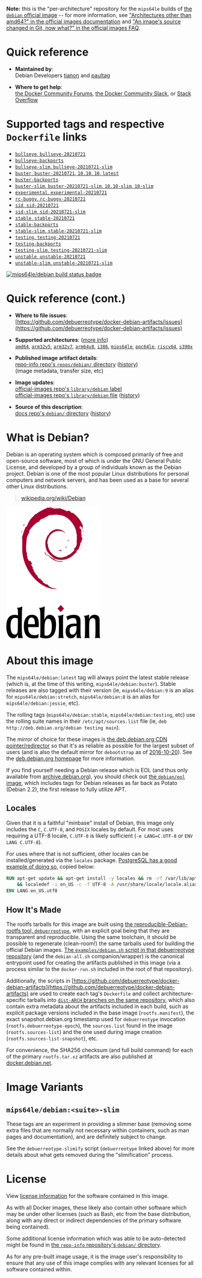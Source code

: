 <!--

********************************************************************************

WARNING:

    DO NOT EDIT "debian/README.md"

    IT IS AUTO-GENERATED

    (from the other files in "debian/" combined with a set of templates)

********************************************************************************

-->

**Note:** this is the "per-architecture" repository for the `mips64le` builds of [the `debian` official image](https://hub.docker.com/_/debian) -- for more information, see ["Architectures other than amd64?" in the official images documentation](https://github.com/docker-library/official-images#architectures-other-than-amd64) and ["An image's source changed in Git, now what?" in the official images FAQ](https://github.com/docker-library/faq#an-images-source-changed-in-git-now-what).

# Quick reference

-	**Maintained by**:  
	Debian Developers [tianon](https://qa.debian.org/developer.php?login=tianon) and [paultag](https://qa.debian.org/developer.php?login=paultag)

-	**Where to get help**:  
	[the Docker Community Forums](https://forums.docker.com/), [the Docker Community Slack](https://dockr.ly/slack), or [Stack Overflow](https://stackoverflow.com/search?tab=newest&q=docker)

# Supported tags and respective `Dockerfile` links

-	[`bullseye`, `bullseye-20210721`](https://github.com/debuerreotype/docker-debian-artifacts/blob/50edd2a76816228bcb4118516f2f3f183a00b1c3/bullseye/Dockerfile)
-	[`bullseye-backports`](https://github.com/debuerreotype/docker-debian-artifacts/blob/50edd2a76816228bcb4118516f2f3f183a00b1c3/bullseye/backports/Dockerfile)
-	[`bullseye-slim`, `bullseye-20210721-slim`](https://github.com/debuerreotype/docker-debian-artifacts/blob/50edd2a76816228bcb4118516f2f3f183a00b1c3/bullseye/slim/Dockerfile)
-	[`buster`, `buster-20210721`, `10.10`, `10`, `latest`](https://github.com/debuerreotype/docker-debian-artifacts/blob/50edd2a76816228bcb4118516f2f3f183a00b1c3/buster/Dockerfile)
-	[`buster-backports`](https://github.com/debuerreotype/docker-debian-artifacts/blob/50edd2a76816228bcb4118516f2f3f183a00b1c3/buster/backports/Dockerfile)
-	[`buster-slim`, `buster-20210721-slim`, `10.10-slim`, `10-slim`](https://github.com/debuerreotype/docker-debian-artifacts/blob/50edd2a76816228bcb4118516f2f3f183a00b1c3/buster/slim/Dockerfile)
-	[`experimental`, `experimental-20210721`](https://github.com/debuerreotype/docker-debian-artifacts/blob/50edd2a76816228bcb4118516f2f3f183a00b1c3/experimental/Dockerfile)
-	[`rc-buggy`, `rc-buggy-20210721`](https://github.com/debuerreotype/docker-debian-artifacts/blob/50edd2a76816228bcb4118516f2f3f183a00b1c3/rc-buggy/Dockerfile)
-	[`sid`, `sid-20210721`](https://github.com/debuerreotype/docker-debian-artifacts/blob/50edd2a76816228bcb4118516f2f3f183a00b1c3/sid/Dockerfile)
-	[`sid-slim`, `sid-20210721-slim`](https://github.com/debuerreotype/docker-debian-artifacts/blob/50edd2a76816228bcb4118516f2f3f183a00b1c3/sid/slim/Dockerfile)
-	[`stable`, `stable-20210721`](https://github.com/debuerreotype/docker-debian-artifacts/blob/50edd2a76816228bcb4118516f2f3f183a00b1c3/stable/Dockerfile)
-	[`stable-backports`](https://github.com/debuerreotype/docker-debian-artifacts/blob/50edd2a76816228bcb4118516f2f3f183a00b1c3/stable/backports/Dockerfile)
-	[`stable-slim`, `stable-20210721-slim`](https://github.com/debuerreotype/docker-debian-artifacts/blob/50edd2a76816228bcb4118516f2f3f183a00b1c3/stable/slim/Dockerfile)
-	[`testing`, `testing-20210721`](https://github.com/debuerreotype/docker-debian-artifacts/blob/50edd2a76816228bcb4118516f2f3f183a00b1c3/testing/Dockerfile)
-	[`testing-backports`](https://github.com/debuerreotype/docker-debian-artifacts/blob/50edd2a76816228bcb4118516f2f3f183a00b1c3/testing/backports/Dockerfile)
-	[`testing-slim`, `testing-20210721-slim`](https://github.com/debuerreotype/docker-debian-artifacts/blob/50edd2a76816228bcb4118516f2f3f183a00b1c3/testing/slim/Dockerfile)
-	[`unstable`, `unstable-20210721`](https://github.com/debuerreotype/docker-debian-artifacts/blob/50edd2a76816228bcb4118516f2f3f183a00b1c3/unstable/Dockerfile)
-	[`unstable-slim`, `unstable-20210721-slim`](https://github.com/debuerreotype/docker-debian-artifacts/blob/50edd2a76816228bcb4118516f2f3f183a00b1c3/unstable/slim/Dockerfile)

[![mips64le/debian build status badge](https://img.shields.io/jenkins/s/https/doi-janky.infosiftr.net/job/multiarch/job/mips64le/job/debian.svg?label=mips64le/debian%20%20build%20job)](https://doi-janky.infosiftr.net/job/multiarch/job/mips64le/job/debian/)

# Quick reference (cont.)

-	**Where to file issues**:  
	[https://github.com/debuerreotype/docker-debian-artifacts/issues](https://github.com/debuerreotype/docker-debian-artifacts/issues)

-	**Supported architectures**: ([more info](https://github.com/docker-library/official-images#architectures-other-than-amd64))  
	[`amd64`](https://hub.docker.com/r/amd64/debian/), [`arm32v5`](https://hub.docker.com/r/arm32v5/debian/), [`arm32v7`](https://hub.docker.com/r/arm32v7/debian/), [`arm64v8`](https://hub.docker.com/r/arm64v8/debian/), [`i386`](https://hub.docker.com/r/i386/debian/), [`mips64le`](https://hub.docker.com/r/mips64le/debian/), [`ppc64le`](https://hub.docker.com/r/ppc64le/debian/), [`riscv64`](https://hub.docker.com/r/riscv64/debian/), [`s390x`](https://hub.docker.com/r/s390x/debian/)

-	**Published image artifact details**:  
	[repo-info repo's `repos/debian/` directory](https://github.com/docker-library/repo-info/blob/master/repos/debian) ([history](https://github.com/docker-library/repo-info/commits/master/repos/debian))  
	(image metadata, transfer size, etc)

-	**Image updates**:  
	[official-images repo's `library/debian` label](https://github.com/docker-library/official-images/issues?q=label%3Alibrary%2Fdebian)  
	[official-images repo's `library/debian` file](https://github.com/docker-library/official-images/blob/master/library/debian) ([history](https://github.com/docker-library/official-images/commits/master/library/debian))

-	**Source of this description**:  
	[docs repo's `debian/` directory](https://github.com/docker-library/docs/tree/master/debian) ([history](https://github.com/docker-library/docs/commits/master/debian))

# What is Debian?

Debian is an operating system which is composed primarily of free and open-source software, most of which is under the GNU General Public License, and developed by a group of individuals known as the Debian project. Debian is one of the most popular Linux distributions for personal computers and network servers, and has been used as a base for several other Linux distributions.

> [wikipedia.org/wiki/Debian](https://en.wikipedia.org/wiki/Debian)

![logo](https://raw.githubusercontent.com/docker-library/docs/b449be7df57e9ed9086bb5821bfb5d6cdc5d67a4/debian/logo.png)

# About this image

The `mips64le/debian:latest` tag will always point the latest stable release (which is, at the time of this writing, `mips64le/debian:buster`). Stable releases are also tagged with their version (ie, `mips64le/debian:9` is an alias for `mips64le/debian:stretch`, `mips64le/debian:8` is an alias for `mips64le/debian:jessie`, etc).

The rolling tags (`mips64le/debian:stable`, `mips64le/debian:testing`, etc) use the rolling suite names in their `/etc/apt/sources.list` file (ie, `deb http://deb.debian.org/debian testing main`).

The mirror of choice for these images is [the deb.debian.org CDN pointer/redirector](https://deb.debian.org) so that it's as reliable as possible for the largest subset of users (and is also the default mirror for `debootstrap` as of [2016-10-20](https://anonscm.debian.org/cgit/d-i/debootstrap.git/commit/?id=9e8bc60ad1ccf3a25ce7890526b70059f3e770de)). See the [deb.debian.org homepage](https://deb.debian.org) for more information.

If you find yourself needing a Debian release which is EOL (and thus only available from [archive.debian.org](http://archive.debian.org)), you should check out [the `debian/eol` image](https://hub.docker.com/r/debian/eol/), which includes tags for Debian releases as far back as Potato (Debian 2.2), the first release to fully utilize APT.

## Locales

Given that it is a faithful "minbase" install of Debian, this image only includes the `C`, `C.UTF-8`, and `POSIX` locales by default. For most uses requiring a UTF-8 locale, `C.UTF-8` is likely sufficient (`-e LANG=C.UTF-8` or `ENV LANG C.UTF-8`).

For uses where that is not sufficient, other locales can be installed/generated via the `locales` package. [PostgreSQL has a good example of doing so](https://github.com/docker-library/postgres/blob/69bc540ecfffecce72d49fa7e4a46680350037f9/9.6/Dockerfile#L21-L24), copied below:

```dockerfile
RUN apt-get update && apt-get install -y locales && rm -rf /var/lib/apt/lists/* \
	&& localedef -i en_US -c -f UTF-8 -A /usr/share/locale/locale.alias en_US.UTF-8
ENV LANG en_US.utf8
```

## How It's Made

The rootfs tarballs for this image are built using [the reproducible-Debian-rootfs tool, `debuerreotype`](https://github.com/debuerreotype/debuerreotype), with an explicit goal being that they are transparent and reproducible. Using the same toolchain, it should be possible to regenerate (clean-room!) the same tarballs used for building the official Debian images. [The `examples/debian.sh` script in that debuerreotype repository](https://github.com/debuerreotype/debuerreotype/blob/master/examples/debian.sh) (and the `debian-all.sh` companion/wrapper) is the canonical entrypoint used for creating the artifacts published in this image (via a process similar to the `docker-run.sh` included in the root of that repository).

Additionally, the scripts in [https://github.com/debuerreotype/docker-debian-artifacts](https://github.com/debuerreotype/docker-debian-artifacts) are used to create each tag's `Dockerfile` and collect architecture-specific tarballs into [`dist-ARCH` branches on the same repository](https://github.com/debuerreotype/docker-debian-artifacts/branches), which also contain extra metadata about the artifacts included in each build, such as explicit package versions included in the base image (`rootfs.manifest`), the exact snapshot.debian.org timestamp used for `debuerreotype` invocation (`rootfs.debuerreotype-epoch`), the `sources.list` found in the image (`rootfs.sources-list`) and the one used during image creation (`rootfs.sources-list-snapshot`), etc.

For convenience, the SHA256 checksum (and full build command) for each of the primary `rootfs.tar.xz` artifacts are also published at [docker.debian.net](https://docker.debian.net/).

# Image Variants

## `mips64le/debian:<suite>-slim`

These tags are an experiment in providing a slimmer base (removing some extra files that are normally not necessary within containers, such as man pages and documentation), and are definitely subject to change.

See the `debuerreotype-slimify` script (`debuerreotype` linked above) for more details about what gets removed during the "slimification" process.

# License

View [license information](https://www.debian.org/social_contract#guidelines) for the software contained in this image.

As with all Docker images, these likely also contain other software which may be under other licenses (such as Bash, etc from the base distribution, along with any direct or indirect dependencies of the primary software being contained).

Some additional license information which was able to be auto-detected might be found in [the `repo-info` repository's `debian/` directory](https://github.com/docker-library/repo-info/tree/master/repos/debian).

As for any pre-built image usage, it is the image user's responsibility to ensure that any use of this image complies with any relevant licenses for all software contained within.
